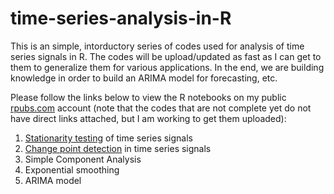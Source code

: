 # time-series-analysis-in-R

This is an simple, intorductory series of codes used for analysis of time series signals in R. 
The codes will be upload/updated as fast as I can get to them to generalize them for various applications. 
In the end, we are building knowledge in order to build an ARIMA model for forecasting, etc. 

Please follow the links below to view the R notebooks on my public [rpubs.com](http://rpubs.com/richkt) account (note that the codes that are not complete yet do not have direct links attached, but I am working to get them uploaded):

1. [Stationarity testing](http://rpubs.com/richkt/269797) of time series signals
2. [Change point detection](http://rpubs.com/richkt/269908) in time series signals
3. Simple Component Analysis
4. Exponential smoothing
4. ARIMA model

